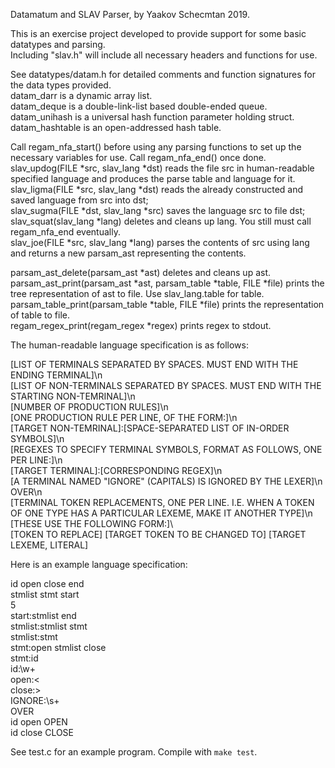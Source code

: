 Datamatum and SLAV Parser, by Yaakov Schecmtan 2019.<br/>

This is an exercise project developed to provide support for some basic datatypes and parsing.<br/>
Including "slav.h" will include all necessary headers and functions for use.<br/>

See datatypes/datam.h for detailed comments and function signatures for the data types provided.<br/>
datam_darr is a dynamic array list.<br/>
datam_deque is a double-link-list based double-ended queue.<br/>
datam_unihash is a universal hash function parameter holding struct.<br/>
datam_hashtable is an open-addressed hash table.<br/>

Call regam_nfa_start\(\) before using any parsing functions to set up the necessary variables for use. Call regam_nfa_end\(\) once done.<br/>
slav_updog\(FILE \*src, slav_lang \*dst\) reads the file src in human-readable specified language and produces the parse table and language for it.<br/>
slav_ligma\(FILE \*src, slav_lang \*dst\) reads the already constructed and saved language from src into dst;<br/>
slav_sugma\(FILE \*dst, slav_lang \*src\) saves the language src to file dst;<br/>
slav_squat\(slav_lang \*lang\) deletes and cleans up lang. You still must call regam_nfa_end eventually.<br/>
slav_joe\(FILE \*src, slav_lang \*lang\) parses the contents of src using lang and returns a new parsam_ast representing the contents.<br/>

parsam_ast_delete\(parsam_ast \*ast) deletes and cleans up ast.<br/>
parsam_ast_print\(parsam_ast \*ast, parsam_table \*table, FILE \*file) prints the tree representation of ast to file. Use slav_lang.table for table.<br/>
parsam_table_print\(parsam_table \*table, FILE \*file) prints the representation of table to file.<br/>
regam_regex_print\(regam_regex \*regex) prints regex to stdout.<br/>

The human-readable language specification is as follows:<br/>

\[LIST OF TERMINALS SEPARATED BY SPACES. MUST END WITH THE ENDING TERMINAL\]\\n<br/>
\[LIST OF NON-TERMINALS SEPARATED BY SPACES. MUST END WITH THE STARTING NON-TEMRINAL\]\\n<br/>
\[NUMBER OF PRODUCTION RULES\]\\n<br/>
\[ONE PRODUCTION RULE PER LINE, OF THE FORM:\]\\n<br/>
\[TARGET NON-TEMRINAL\]:\[SPACE-SEPARATED LIST OF IN-ORDER SYMBOLS\]\\n<br/>
\[REGEXES TO SPECIFY TERMINAL SYMBOLS, FORMAT AS FOLLOWS, ONE PER LINE:\]\\n<br/>
\[TARGET TERMINAL\]:\[CORRESPONDING REGEX\]\\n<br/>
\[A TERMINAL NAMED "IGNORE" (CAPITALS) IS IGNORED BY THE LEXER\]\\n<br/>
OVER\\n<br/>
\[TERMINAL TOKEN REPLACEMENTS, ONE PER LINE. I.E. WHEN A TOKEN OF ONE TYPE HAS A PARTICULAR LEXEME, MAKE IT ANOTHER TYPE\]\\n<br/>
\[THESE USE THE FOLLOWING FORM:\]\\<br/>
\[TOKEN TO REPLACE\] \[TARGET TOKEN TO BE CHANGED TO\] \[TARGET LEXEME, LITERAL\]<br/>

Here is an example language specification:<br/>

id open close end<br/>
stmlist stmt start<br/>
5<br/>
start:stmlist end<br/>
stmlist:stmlist stmt<br/>
stmlist:stmt<br/>
stmt:open stmlist close<br/>
stmt:id<br/>
id:\\w+<br/>
open:\<<br/>
close:\><br/>
IGNORE:\\s+<br/>
OVER<br/>
id open OPEN<br/>
id close CLOSE<br/>

See test.c for an example program. Compile with `make test`.<br/>